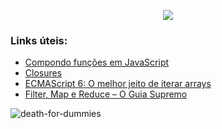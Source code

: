 <p align="center">
  <img src="https://user-images.githubusercontent.com/52453558/81879523-6bbaec00-9561-11ea-83ab-d2d1949a4556.png">
</p>

### Links úteis:
- [Compondo funções em JavaScript](http://cangaceirojavascript.com.br/compondo-funcoes-javascript/)
- [Closures](https://medium.com/@stephanowallace/javascript-mas-afinal-o-que-s%C3%A3o-closures-4d67863ca9fc)
- [ECMAScript 6: O melhor jeito de iterar arrays](https://imasters.com.br/desenvolvimento/ecmascript-6-conheca-os-novos-loops)
- [Filter, Map e Reduce – O Guia Supremo](https://devsamurai.com.br/javascript-filter-map-reduce-guia-supremo/)

![death-for-dummies](https://user-images.githubusercontent.com/52453558/81514116-94de4100-9303-11ea-8859-ba22968793ad.gif)
